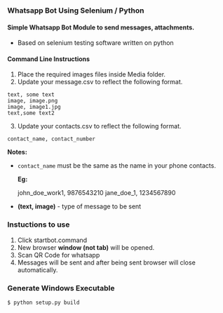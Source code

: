 ### Whatsapp Bot Using Selenium / Python

#### Simple Whatsapp Bot Module to send messages, attachments.

* Based on selenium testing software written on python

#### Command Line Instructions

1. Place the required images files inside Media folder.
2. Update your message.csv to reflect the following format.

```csv
text, some text
image, image.png
image, image1.jpg
text,some text2
```

3. Update your contacts.csv to reflect the following format.

```csv
contact_name, contact_number
```

**Notes:** 

* `contact_name` must be the same as the name in your phone contacts.

    **Eg:** 
    
    john_doe_work1, 9876543210
    jane_doe_1, 1234567890


* **(text, image)** - type of message to be sent

### Instuctions to use

1.  Click startbot.command
2.  New browser **window (not tab)** will be opened.
3.  Scan QR Code for whatsapp
4.  Messages will be sent and after being sent browser will close automatically.

### Generate Windows Executable

```shell
$ python setup.py build
```